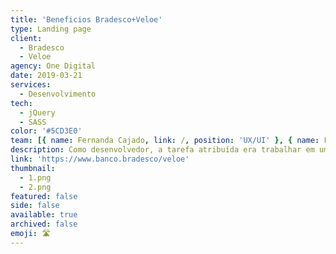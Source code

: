 ```yaml
---
title: 'Beneficios Bradesco+Veloe'
type: Landing page
client:
  - Bradesco
  - Veloe
agency: One Digital
date: 2019-03-21
services:
  - Desenvolvimento
tech:
  - jQuery
  - SASS
color: '#5CD3E0'
team: [{ name: Fernanda Cajado, link: /, position: 'UX/UI' }, { name: Fernanda Serra, link: /, position: 'UX/UI' }]
description: Como desenvolvedor, a tarefa atribuída era trabalhar em uma página de destino destinada a divulgar os diversos benefícios do Veloe para os clientes do Bradesco. O objetivo era projetar uma página interativa que destacasse os recursos exclusivos dos serviços da Veloe. O uso de elementos de design interativos, como efeitos de foco, transições suaves e animações adicionavam uma camada extra de envolvimento à página, aprimorando a experiência geral do usuário.<br><br>Através de colaboração eficaz e atenção aos detalhes, conseguimos criar uma página personalizada e amigável que atendeu efetivamente às necessidades e preferências do público-alvo.
link: 'https://www.banco.bradesco/veloe'
thumbnail:
  - 1.png
  - 2.png
featured: false
side: false
available: true
archived: false
emoji: 🛣️
---
```

